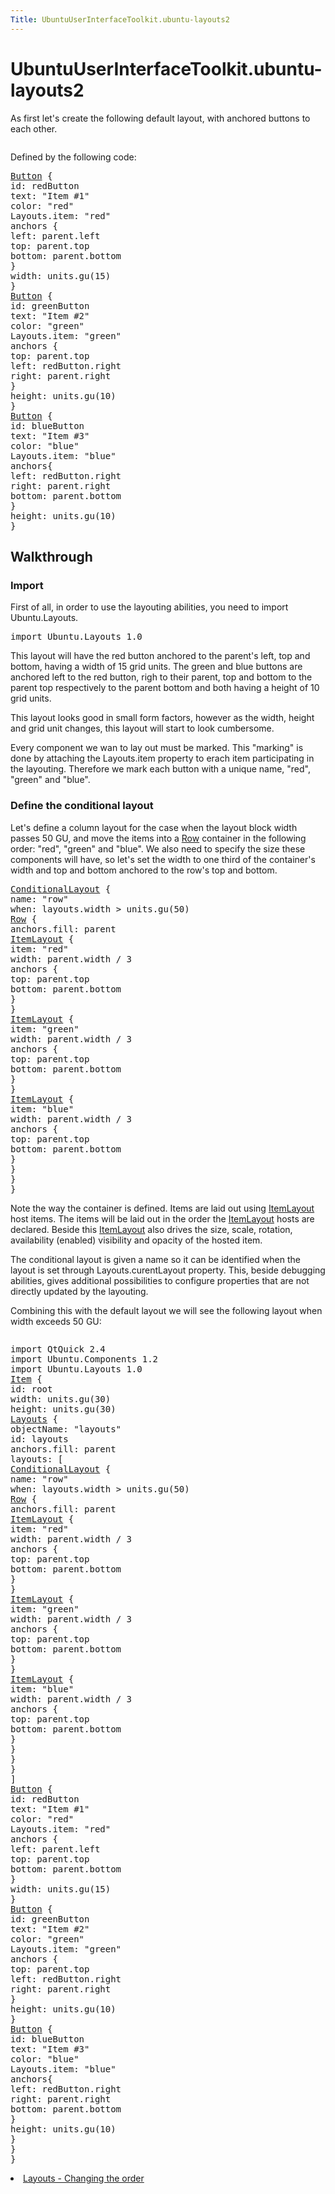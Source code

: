 ```yaml
---
Title: UbuntuUserInterfaceToolkit.ubuntu-layouts2
---
```


# UbuntuUserInterfaceToolkit.ubuntu-layouts2

<span class="subtitle"></span>
<!-- $$$ubuntu-layouts2.html-description -->
<p>As first let's create the following default layout, with anchored buttons to each other.</p>
<p class="centerAlign"><img src="../../../../media/default-layout.png" alt="" /></p><p>Defined by the following code:</p>
<pre class="qml"><span class="type"><a href="Ubuntu.Components.Button.md">Button</a></span> {
<span class="name">id</span>: <span class="name">redButton</span>
<span class="name">text</span>: <span class="string">&quot;Item #1&quot;</span>
<span class="name">color</span>: <span class="string">&quot;red&quot;</span>
<span class="name">Layouts</span>.item: <span class="string">&quot;red&quot;</span>
<span class="type">anchors</span> {
<span class="name">left</span>: <span class="name">parent</span>.<span class="name">left</span>
<span class="name">top</span>: <span class="name">parent</span>.<span class="name">top</span>
<span class="name">bottom</span>: <span class="name">parent</span>.<span class="name">bottom</span>
}
<span class="name">width</span>: <span class="name">units</span>.<span class="name">gu</span>(<span class="number">15</span>)
}
<span class="type"><a href="Ubuntu.Components.Button.md">Button</a></span> {
<span class="name">id</span>: <span class="name">greenButton</span>
<span class="name">text</span>: <span class="string">&quot;Item #2&quot;</span>
<span class="name">color</span>: <span class="string">&quot;green&quot;</span>
<span class="name">Layouts</span>.item: <span class="string">&quot;green&quot;</span>
<span class="type">anchors</span> {
<span class="name">top</span>: <span class="name">parent</span>.<span class="name">top</span>
<span class="name">left</span>: <span class="name">redButton</span>.<span class="name">right</span>
<span class="name">right</span>: <span class="name">parent</span>.<span class="name">right</span>
}
<span class="name">height</span>: <span class="name">units</span>.<span class="name">gu</span>(<span class="number">10</span>)
}
<span class="type"><a href="Ubuntu.Components.Button.md">Button</a></span> {
<span class="name">id</span>: <span class="name">blueButton</span>
<span class="name">text</span>: <span class="string">&quot;Item #3&quot;</span>
<span class="name">color</span>: <span class="string">&quot;blue&quot;</span>
<span class="name">Layouts</span>.item: <span class="string">&quot;blue&quot;</span>
<span class="type">anchors</span>{
<span class="name">left</span>: <span class="name">redButton</span>.<span class="name">right</span>
<span class="name">right</span>: <span class="name">parent</span>.<span class="name">right</span>
<span class="name">bottom</span>: <span class="name">parent</span>.<span class="name">bottom</span>
}
<span class="name">height</span>: <span class="name">units</span>.<span class="name">gu</span>(<span class="number">10</span>)
}</pre>
<h2 id="walkthrough">Walkthrough</h2>
<h3 >Import</h3>
<p>First of all, in order to use the layouting abilities, you need to import Ubuntu.Layouts.</p>
<pre class="cpp">import Ubuntu<span class="operator">.</span>Layouts <span class="number">1.0</span></pre>
<p>This layout will have the red button anchored to the parent's left, top and bottom, having a width of 15 grid units. The green and blue buttons are anchored left to the red button, righ to their parent, top and bottom to the parent top respectively to the parent bottom and both having a height of 10 grid units.</p>
<p>This layout looks good in small form factors, however as the width, height and grid unit changes, this layout will start to look cumbersome.</p>
<p>Every component we wan to lay out must be marked. This &quot;marking&quot; is done by attaching the Layouts.item property to erach item participating in the layouting. Therefore we mark each button with a unique name, &quot;red&quot;, &quot;green&quot; and &quot;blue&quot;.</p>
<h3 >Define the conditional layout</h3>
<p>Let's define a column layout for the case when the layout block width passes 50 GU, and move the items into a <a href="http://qt-project.org/doc/qt-5.0/qtquick/qml-qtquick2-row.html">Row</a> container in the following order: &quot;red&quot;, &quot;green&quot; and &quot;blue&quot;. We also need to specify the size these components will have, so let's set the width to one third of the container's width and top and bottom anchored to the row's top and bottom.</p>
<pre class="qml"><span class="type"><a href="Ubuntu.Layouts.ConditionalLayout.md">ConditionalLayout</a></span> {
<span class="name">name</span>: <span class="string">&quot;row&quot;</span>
<span class="name">when</span>: <span class="name">layouts</span>.<span class="name">width</span> <span class="operator">&gt;</span> <span class="name">units</span>.<span class="name">gu</span>(<span class="number">50</span>)
<span class="type"><a href="../sdk-15.04/QtQuick.Row.md">Row</a></span> {
<span class="name">anchors</span>.fill: <span class="name">parent</span>
<span class="type"><a href="Ubuntu.Layouts.ItemLayout.md">ItemLayout</a></span> {
<span class="name">item</span>: <span class="string">&quot;red&quot;</span>
<span class="name">width</span>: <span class="name">parent</span>.<span class="name">width</span> <span class="operator">/</span> <span class="number">3</span>
<span class="type">anchors</span> {
<span class="name">top</span>: <span class="name">parent</span>.<span class="name">top</span>
<span class="name">bottom</span>: <span class="name">parent</span>.<span class="name">bottom</span>
}
}
<span class="type"><a href="Ubuntu.Layouts.ItemLayout.md">ItemLayout</a></span> {
<span class="name">item</span>: <span class="string">&quot;green&quot;</span>
<span class="name">width</span>: <span class="name">parent</span>.<span class="name">width</span> <span class="operator">/</span> <span class="number">3</span>
<span class="type">anchors</span> {
<span class="name">top</span>: <span class="name">parent</span>.<span class="name">top</span>
<span class="name">bottom</span>: <span class="name">parent</span>.<span class="name">bottom</span>
}
}
<span class="type"><a href="Ubuntu.Layouts.ItemLayout.md">ItemLayout</a></span> {
<span class="name">item</span>: <span class="string">&quot;blue&quot;</span>
<span class="name">width</span>: <span class="name">parent</span>.<span class="name">width</span> <span class="operator">/</span> <span class="number">3</span>
<span class="type">anchors</span> {
<span class="name">top</span>: <span class="name">parent</span>.<span class="name">top</span>
<span class="name">bottom</span>: <span class="name">parent</span>.<span class="name">bottom</span>
}
}
}
}</pre>
<p>Note the way the container is defined. Items are laid out using <a href="Ubuntu.Layouts.ItemLayout.md">ItemLayout</a> host items. The items will be laid out in the order the <a href="Ubuntu.Layouts.ItemLayout.md">ItemLayout</a> hosts are declared. Beside this <a href="Ubuntu.Layouts.ItemLayout.md">ItemLayout</a> also drives the size, scale, rotation, availability (enabled) visibility and opacity of the hosted item.</p>
<p>The conditional layout is given a name so it can be identified when the layout is set through Layouts.curentLayout property. This, beside debugging abilities, gives additional possibilities to configure properties that are not directly updated by the layouting.</p>
<p>Combining this with the default layout we will see the following layout when width exceeds 50 GU:</p>
<p class="centerAlign"><img src="../../../../media/layout1.png" alt="" /></p><pre class="qml">import QtQuick 2.4
import Ubuntu.Components 1.2
import Ubuntu.Layouts 1.0
<span class="type"><a href="../sdk-14.10/QtQuick.Item.md">Item</a></span> {
<span class="name">id</span>: <span class="name">root</span>
<span class="name">width</span>: <span class="name">units</span>.<span class="name">gu</span>(<span class="number">30</span>)
<span class="name">height</span>: <span class="name">units</span>.<span class="name">gu</span>(<span class="number">30</span>)
<span class="type"><a href="Ubuntu.Layouts.Layouts.md">Layouts</a></span> {
<span class="name">objectName</span>: <span class="string">&quot;layouts&quot;</span>
<span class="name">id</span>: <span class="name">layouts</span>
<span class="name">anchors</span>.fill: <span class="name">parent</span>
<span class="name">layouts</span>: [
<span class="type"><a href="Ubuntu.Layouts.ConditionalLayout.md">ConditionalLayout</a></span> {
<span class="name">name</span>: <span class="string">&quot;row&quot;</span>
<span class="name">when</span>: <span class="name">layouts</span>.<span class="name">width</span> <span class="operator">&gt;</span> <span class="name">units</span>.<span class="name">gu</span>(<span class="number">50</span>)
<span class="type"><a href="../sdk-15.04/QtQuick.Row.md">Row</a></span> {
<span class="name">anchors</span>.fill: <span class="name">parent</span>
<span class="type"><a href="Ubuntu.Layouts.ItemLayout.md">ItemLayout</a></span> {
<span class="name">item</span>: <span class="string">&quot;red&quot;</span>
<span class="name">width</span>: <span class="name">parent</span>.<span class="name">width</span> <span class="operator">/</span> <span class="number">3</span>
<span class="type">anchors</span> {
<span class="name">top</span>: <span class="name">parent</span>.<span class="name">top</span>
<span class="name">bottom</span>: <span class="name">parent</span>.<span class="name">bottom</span>
}
}
<span class="type"><a href="Ubuntu.Layouts.ItemLayout.md">ItemLayout</a></span> {
<span class="name">item</span>: <span class="string">&quot;green&quot;</span>
<span class="name">width</span>: <span class="name">parent</span>.<span class="name">width</span> <span class="operator">/</span> <span class="number">3</span>
<span class="type">anchors</span> {
<span class="name">top</span>: <span class="name">parent</span>.<span class="name">top</span>
<span class="name">bottom</span>: <span class="name">parent</span>.<span class="name">bottom</span>
}
}
<span class="type"><a href="Ubuntu.Layouts.ItemLayout.md">ItemLayout</a></span> {
<span class="name">item</span>: <span class="string">&quot;blue&quot;</span>
<span class="name">width</span>: <span class="name">parent</span>.<span class="name">width</span> <span class="operator">/</span> <span class="number">3</span>
<span class="type">anchors</span> {
<span class="name">top</span>: <span class="name">parent</span>.<span class="name">top</span>
<span class="name">bottom</span>: <span class="name">parent</span>.<span class="name">bottom</span>
}
}
}
}
]
<span class="type"><a href="Ubuntu.Components.Button.md">Button</a></span> {
<span class="name">id</span>: <span class="name">redButton</span>
<span class="name">text</span>: <span class="string">&quot;Item #1&quot;</span>
<span class="name">color</span>: <span class="string">&quot;red&quot;</span>
<span class="name">Layouts</span>.item: <span class="string">&quot;red&quot;</span>
<span class="type">anchors</span> {
<span class="name">left</span>: <span class="name">parent</span>.<span class="name">left</span>
<span class="name">top</span>: <span class="name">parent</span>.<span class="name">top</span>
<span class="name">bottom</span>: <span class="name">parent</span>.<span class="name">bottom</span>
}
<span class="name">width</span>: <span class="name">units</span>.<span class="name">gu</span>(<span class="number">15</span>)
}
<span class="type"><a href="Ubuntu.Components.Button.md">Button</a></span> {
<span class="name">id</span>: <span class="name">greenButton</span>
<span class="name">text</span>: <span class="string">&quot;Item #2&quot;</span>
<span class="name">color</span>: <span class="string">&quot;green&quot;</span>
<span class="name">Layouts</span>.item: <span class="string">&quot;green&quot;</span>
<span class="type">anchors</span> {
<span class="name">top</span>: <span class="name">parent</span>.<span class="name">top</span>
<span class="name">left</span>: <span class="name">redButton</span>.<span class="name">right</span>
<span class="name">right</span>: <span class="name">parent</span>.<span class="name">right</span>
}
<span class="name">height</span>: <span class="name">units</span>.<span class="name">gu</span>(<span class="number">10</span>)
}
<span class="type"><a href="Ubuntu.Components.Button.md">Button</a></span> {
<span class="name">id</span>: <span class="name">blueButton</span>
<span class="name">text</span>: <span class="string">&quot;Item #3&quot;</span>
<span class="name">color</span>: <span class="string">&quot;blue&quot;</span>
<span class="name">Layouts</span>.item: <span class="string">&quot;blue&quot;</span>
<span class="type">anchors</span>{
<span class="name">left</span>: <span class="name">redButton</span>.<span class="name">right</span>
<span class="name">right</span>: <span class="name">parent</span>.<span class="name">right</span>
<span class="name">bottom</span>: <span class="name">parent</span>.<span class="name">bottom</span>
}
<span class="name">height</span>: <span class="name">units</span>.<span class="name">gu</span>(<span class="number">10</span>)
}
}
}</pre>
<!-- @@@ubuntu-layouts2.html -->
<p class="naviNextPrevious footerNavi">
<li><a class="nextPage" href="UbuntuUserInterfaceToolkit.ubuntu-layouts3.md">Layouts - Changing the order</a></li>
</p>
